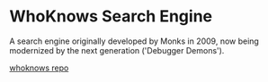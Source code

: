# WhoKnows Search Engine
A search engine originally developed by Monks in 2009, now being modernized by the next generation ('Debugger Demons').

[whoknows repo](https://github.com/Debugger-Demons/whoknows)
